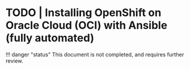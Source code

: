 # TODO | Installing OpenShift on Oracle Cloud (OCI) with Ansible (fully automated)

!!! danger "status"
    This document is not completed, and requires further review.